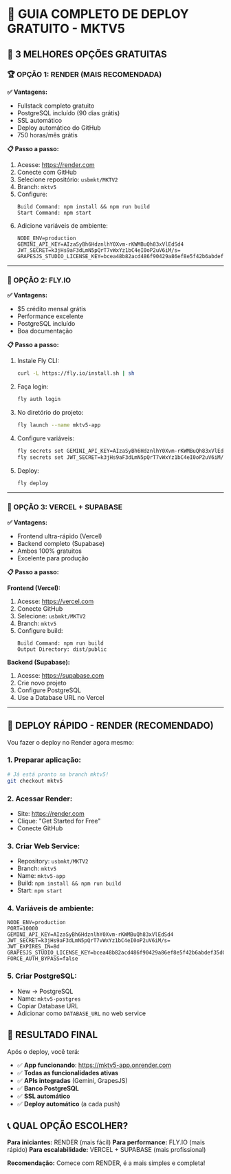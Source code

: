 # 🚀 GUIA COMPLETO DE DEPLOY GRATUITO - MKTV5

## 🎯 3 MELHORES OPÇÕES GRATUITAS

### 🏆 OPÇÃO 1: RENDER (MAIS RECOMENDADA)

**✅ Vantagens:**
- Fullstack completo gratuito
- PostgreSQL incluído (90 dias grátis)
- SSL automático
- Deploy automático do GitHub
- 750 horas/mês grátis

**📋 Passo a passo:**
1. Acesse: https://render.com
2. Conecte com GitHub
3. Selecione repositório: `usbmkt/MKTV2`
4. Branch: `mktv5`
5. Configure:
   ```
   Build Command: npm install && npm run build
   Start Command: npm start
   ```
6. Adicione variáveis de ambiente:
   ```
   NODE_ENV=production
   GEMINI_API_KEY=AIzaSyBh6HdznlhY0Xvm-rKWMBuQh83xVlEdSd4
   JWT_SECRET=k3jHs9aF3dLmN5pQrT7vWxYz1bC4eI0oP2uV6iM/s=
   GRAPESJS_STUDIO_LICENSE_KEY=bcea48b82acd486f90429a86ef8e5f42b6abdef35d0e486f8649b929acfde5df
   ```

---

### 🥈 OPÇÃO 2: FLY.IO

**✅ Vantagens:**
- $5 crédito mensal grátis
- Performance excelente
- PostgreSQL incluído
- Boa documentação

**📋 Passo a passo:**
1. Instale Fly CLI:
   ```bash
   curl -L https://fly.io/install.sh | sh
   ```
2. Faça login:
   ```bash
   fly auth login
   ```
3. No diretório do projeto:
   ```bash
   fly launch --name mktv5-app
   ```
4. Configure variáveis:
   ```bash
   fly secrets set GEMINI_API_KEY=AIzaSyBh6HdznlhY0Xvm-rKWMBuQh83xVlEdSd4
   fly secrets set JWT_SECRET=k3jHs9aF3dLmN5pQrT7vWxYz1bC4eI0oP2uV6iM/s=
   ```
5. Deploy:
   ```bash
   fly deploy
   ```

---

### 🥉 OPÇÃO 3: VERCEL + SUPABASE

**✅ Vantagens:**
- Frontend ultra-rápido (Vercel)
- Backend completo (Supabase)
- Ambos 100% gratuitos
- Excelente para produção

**📋 Passo a passo:**

**Frontend (Vercel):**
1. Acesse: https://vercel.com
2. Conecte GitHub
3. Selecione: `usbmkt/MKTV2`
4. Branch: `mktv5`
5. Configure build:
   ```
   Build Command: npm run build
   Output Directory: dist/public
   ```

**Backend (Supabase):**
1. Acesse: https://supabase.com
2. Crie novo projeto
3. Configure PostgreSQL
4. Use a Database URL no Vercel

---

## 🚀 DEPLOY RÁPIDO - RENDER (RECOMENDADO)

Vou fazer o deploy no Render agora mesmo:

### 1. **Preparar aplicação:**
```bash
# Já está pronto na branch mktv5!
git checkout mktv5
```

### 2. **Acessar Render:**
- Site: https://render.com
- Clique: "Get Started for Free"
- Conecte GitHub

### 3. **Criar Web Service:**
- Repository: `usbmkt/MKTV2`
- Branch: `mktv5`
- Name: `mktv5-app`
- Build: `npm install && npm run build`
- Start: `npm start`

### 4. **Variáveis de ambiente:**
```
NODE_ENV=production
PORT=10000
GEMINI_API_KEY=AIzaSyBh6HdznlhY0Xvm-rKWMBuQh83xVlEdSd4
JWT_SECRET=k3jHs9aF3dLmN5pQrT7vWxYz1bC4eI0oP2uV6iM/s=
JWT_EXPIRES_IN=8d
GRAPESJS_STUDIO_LICENSE_KEY=bcea48b82acd486f90429a86ef8e5f42b6abdef35d0e486f8649b929acfde5df
FORCE_AUTH_BYPASS=false
```

### 5. **Criar PostgreSQL:**
- New → PostgreSQL
- Name: `mktv5-postgres`
- Copiar Database URL
- Adicionar como `DATABASE_URL` no web service

## 🎯 RESULTADO FINAL

Após o deploy, você terá:
- ✅ **App funcionando**: https://mktv5-app.onrender.com
- ✅ **Todas as funcionalidades ativas**
- ✅ **APIs integradas** (Gemini, GrapesJS)
- ✅ **Banco PostgreSQL**
- ✅ **SSL automático**
- ✅ **Deploy automático** (a cada push)

## 📞 QUAL OPÇÃO ESCOLHER?

**Para iniciantes:** RENDER (mais fácil)
**Para performance:** FLY.IO (mais rápido)
**Para escalabilidade:** VERCEL + SUPABASE (mais profissional)

**Recomendação:** Comece com RENDER, é a mais simples e completa!